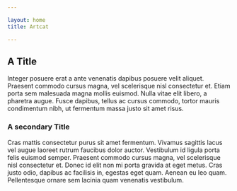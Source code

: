 ```yaml
---

layout: home
title: Artcat

---
```


## A Title

Integer posuere erat a ante venenatis dapibus posuere velit aliquet. Praesent commodo cursus magna, vel scelerisque nisl consectetur et. Etiam porta sem malesuada magna mollis euismod. Nulla vitae elit libero, a pharetra augue. Fusce dapibus, tellus ac cursus commodo, tortor mauris condimentum nibh, ut fermentum massa justo sit amet risus.

### A secondary Title

Cras mattis consectetur purus sit amet fermentum. Vivamus sagittis lacus vel augue laoreet rutrum faucibus dolor auctor. Vestibulum id ligula porta felis euismod semper. Praesent commodo cursus magna, vel scelerisque nisl consectetur et. Donec id elit non mi porta gravida at eget metus. Cras justo odio, dapibus ac facilisis in, egestas eget quam. Aenean eu leo quam. Pellentesque ornare sem lacinia quam venenatis vestibulum.